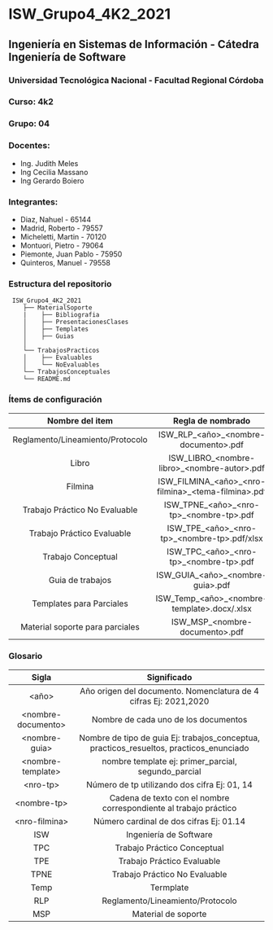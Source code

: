 # ISW_Grupo4_4K2_2021

## Ingeniería en Sistemas de Información - Cátedra Ingeniería de Software

### Universidad Tecnológica Nacional - Facultad Regional Córdoba

### Curso: 4k2

### Grupo: 04

### Docentes:

- Ing. Judith Meles
- Ing Cecilia Massano
- Ing Gerardo Boiero

### Integrantes:

- Diaz, Nahuel - 65144
- Madrid, Roberto - 79557
- Micheletti, Martin - 70120
- Montuori, Pietro - 79064
- Piemonte, Juan Pablo - 75950
- Quinteros, Manuel - 79558

### Estructura del repositorio

```
 ISW_Grupo4_4K2_2021
    ├── MaterialSoporte
    |    ├── Bibliografia
    │    ├── PresentacionesClases
    │    ├── Templates
    │    ├── Guias
    │    
    └── TrabajosPracticos
    │    ├── Evaluables
    │    └── NoEvaluables
    └── TrabajosConceptuales
    └── README.md
```


### Ítems de configuración

| Nombre del item | Regla de nombrado | Ruta de acceso |
| :--: | :--: | :--: |
| Reglamento/Lineamiento/Protocolo | ISW_RLP_\<año>\_\<nombre-documento>\.pdf | /MaterialSoporte |
| Libro | ISW_LIBRO_\<nombre-libro>\_\<nombre-autor>\.pdf | /Bibliografía |
| Filmina | ISW_FILMINA_\<año>\_\<nro-filmina>\_\<tema-filmina>\.pdf | /MaterialSoporte/PresentacionesClases |
| Trabajo Práctico No Evaluable | ISW_TPNE_\<año>\_\<nro-tp>\_\<nombre-tp>\.pdf | /TrabajosPracticos/NoEvaluables |
| Trabajo Práctico Evaluable | ISW_TPE_\<año>\_\<nro-tp>\_\<nombre-tp>\.pdf/xlsx | /TrabajosPracticos/Evaluables |
| Trabajo Conceptual | ISW_TPC_\<año>\_\<nro-tp>\_\<nombre-tp>\.pdf | /TrabajosConceptuales |
| Guia de trabajos | ISW_GUIA_\<año>\_\<nombre-guia>\.pdf | /MaterialSoporte/Guias |
| Templates para Parciales | ISW_Temp_\<año>\_\<nombre-template>\.docx/.xlsx | /MaterialSoporte/Templates |
| Material soporte para parciales | ISW_MSP_\<nombre-documento>\.pdf | /MaterialSoporte |

### Glosario

| Sigla | Significado |
| :--: | :--: |
| \<año> | Año origen del documento. Nomenclatura de 4 cifras Ej: 2021,2020 |
| \<nombre-documento> | Nombre de cada uno de los documentos |
| \<nombre-guia> | Nombre de tipo de guia Ej: trabajos_conceptua, practicos_resueltos, practicos_enunciado |
| \<nombre-template> | nombre template ej: primer_parcial, segundo_parcial |
| \<nro-tp> | Número de tp utilizando dos cifra Ej: 01, 14 |
| \<nombre-tp> | Cadena de texto con el nombre correspondiente al trabajo práctico |
| \<nro-filmina> | Número cardinal de dos cifras Ej: 01.14 |
| ISW | Ingeniería de Software |
| TPC | Trabajo Práctico Conceptual |
| TPE | Trabajo Práctico Evaluable |
| TPNE | Trabajo Práctico No Evaluable |
| Temp | Termplate |
| RLP | Reglamento/Lineamiento/Protocolo |
| MSP | Material de soporte |







